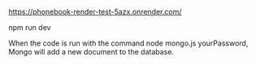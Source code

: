 https://phonebook-render-test-5azx.onrender.com/

npm run dev

When the code is run with the command node mongo.js yourPassword, Mongo will add a new document to the database.